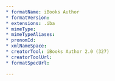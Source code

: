 ```yaml
---
* formatName: iBooks Author
* formatVersion: 
* extensions: .iba
* mimeType: 
* mimeTypeAliases: 
* pronomId: 
* xmlNameSpace: 
* creatorTool: iBooks Author 2.0 (327) 
* creatorToolUrl: 
* formatSpecUrl: 

---
```



